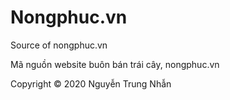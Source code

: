 # Nongphuc.vn
Source of nongphuc.vn

Mã nguồn website buôn bán trái cây, nongphuc.vn

Copyright © 2020 Nguyễn Trung Nhẫn
